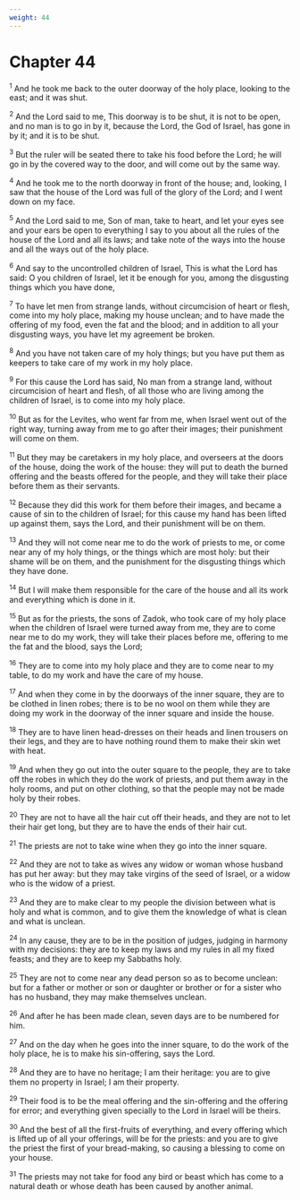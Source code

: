 ```yaml
---
weight: 44
---
```


# Chapter 44

<sup>1</sup> And he took me back to the outer doorway of the holy place, looking to the east; and it was shut. 

<sup>2</sup> And the Lord said to me, This doorway is to be shut, it is not to be open, and no man is to go in by it, because the Lord, the God of Israel, has gone in by it; and it is to be shut. 

<sup>3</sup> But the ruler will be seated there to take his food before the Lord; he will go in by the covered way to the door, and will come out by the same way. 

<sup>4</sup> And he took me to the north doorway in front of the house; and, looking, I saw that the house of the Lord was full of the glory of the Lord; and I went down on my face. 

<sup>5</sup> And the Lord said to me, Son of man, take to heart, and let your eyes see and your ears be open to everything I say to you about all the rules of the house of the Lord and all its laws; and take note of the ways into the house and all the ways out of the holy place. 

<sup>6</sup> And say to the uncontrolled children of Israel, This is what the Lord has said: O you children of Israel, let it be enough for you, among the disgusting things which you have done, 

<sup>7</sup> To have let men from strange lands, without circumcision of heart or flesh, come into my holy place, making my house unclean; and to have made the offering of my food, even the fat and the blood; and in addition to all your disgusting ways, you have let my agreement be broken. 

<sup>8</sup> And you have not taken care of my holy things; but you have put them as keepers to take care of my work in my holy place. 

<sup>9</sup> For this cause the Lord has said, No man from a strange land, without circumcision of heart and flesh, of all those who are living among the children of Israel, is to come into my holy place. 

<sup>10</sup> But as for the Levites, who went far from me, when Israel went out of the right way, turning away from me to go after their images; their punishment will come on them. 

<sup>11</sup> But they may be caretakers in my holy place, and overseers at the doors of the house, doing the work of the house: they will put to death the burned offering and the beasts offered for the people, and they will take their place before them as their servants. 

<sup>12</sup> Because they did this work for them before their images, and became a cause of sin to the children of Israel; for this cause my hand has been lifted up against them, says the Lord, and their punishment will be on them. 

<sup>13</sup> And they will not come near me to do the work of priests to me, or come near any of my holy things, or the things which are most holy: but their shame will be on them, and the punishment for the disgusting things which they have done. 

<sup>14</sup> But I will make them responsible for the care of the house and all its work and everything which is done in it. 

<sup>15</sup> But as for the priests, the sons of Zadok, who took care of my holy place when the children of Israel were turned away from me, they are to come near me to do my work, they will take their places before me, offering to me the fat and the blood, says the Lord; 

<sup>16</sup> They are to come into my holy place and they are to come near to my table, to do my work and have the care of my house. 

<sup>17</sup> And when they come in by the doorways of the inner square, they are to be clothed in linen robes; there is to be no wool on them while they are doing my work in the doorway of the inner square and inside the house. 

<sup>18</sup> They are to have linen head-dresses on their heads and linen trousers on their legs, and they are to have nothing round them to make their skin wet with heat. 

<sup>19</sup> And when they go out into the outer square to the people, they are to take off the robes in which they do the work of priests, and put them away in the holy rooms, and put on other clothing, so that the people may not be made holy by their robes. 

<sup>20</sup> They are not to have all the hair cut off their heads, and they are not to let their hair get long, but they are to have the ends of their hair cut. 

<sup>21</sup> The priests are not to take wine when they go into the inner square. 

<sup>22</sup> And they are not to take as wives any widow or woman whose husband has put her away: but they may take virgins of the seed of Israel, or a widow who is the widow of a priest. 

<sup>23</sup> And they are to make clear to my people the division between what is holy and what is common, and to give them the knowledge of what is clean and what is unclean. 

<sup>24</sup> In any cause, they are to be in the position of judges, judging in harmony with my decisions: they are to keep my laws and my rules in all my fixed feasts; and they are to keep my Sabbaths holy. 

<sup>25</sup> They are not to come near any dead person so as to become unclean: but for a father or mother or son or daughter or brother or for a sister who has no husband, they may make themselves unclean. 

<sup>26</sup> And after he has been made clean, seven days are to be numbered for him. 

<sup>27</sup> And on the day when he goes into the inner square, to do the work of the holy place, he is to make his sin-offering, says the Lord. 

<sup>28</sup> And they are to have no heritage; I am their heritage: you are to give them no property in Israel; I am their property. 

<sup>29</sup> Their food is to be the meal offering and the sin-offering and the offering for error; and everything given specially to the Lord in Israel will be theirs. 

<sup>30</sup> And the best of all the first-fruits of everything, and every offering which is lifted up of all your offerings, will be for the priests: and you are to give the priest the first of your bread-making, so causing a blessing to come on your house. 

<sup>31</sup> The priests may not take for food any bird or beast which has come to a natural death or whose death has been caused by another animal. 


